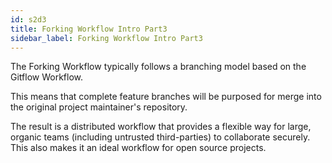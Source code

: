 ```yaml
---
id: s2d3
title: Forking Workflow Intro Part3
sidebar_label: Forking Workflow Intro Part3
---
```


The Forking Workflow typically follows a branching model based on the Gitflow Workflow.

This means that complete feature branches will be purposed for merge into the original project maintainer's repository.

The result is a distributed workflow that provides a flexible way for large, organic teams (including untrusted third-parties) to collaborate securely.
This also makes it an ideal workflow for open source projects.
